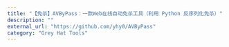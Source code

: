 ```yaml
---
title: "【免杀】AVByPass：一款Web在线自动免杀工具（利用 Python 反序列化免杀）"
description: ""
external_url: "https://github.com/yhy0/AVByPass"
category: "Grey Hat Tools"
---
```

